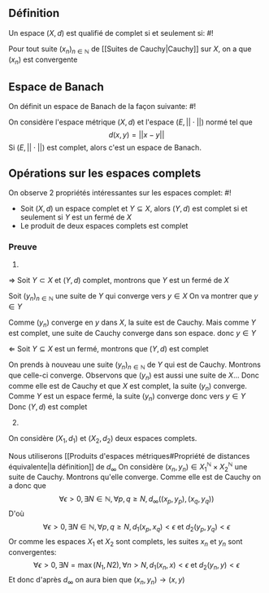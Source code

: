 ## Définition
Un espace $(X,d)$ est qualifié de complet si et seulement si: #!

Pour tout suite $(x_n)_{n \in \mathbb N}$ de [[Suites de Cauchy|Cauchy]] sur $X$, on a que $(x_n)$ est convergente

## Espace de Banach
On définit un espace de Banach de la façon suivante: #!

On considère l'espace métrique $(X, d)$ et l'espace $(E, ||\cdot||)$ normé tel que
$$d(x,y) = ||x-y||$$
Si $(E, ||\cdot||)$ est complet, alors c'est un espace de Banach.


## Opérations sur les espaces complets
On observe 2 propriétés intéressantes sur les espaces complet: #!

- Soit $(X,d)$ un espace complet et $Y \subseteq X$, alors $(Y, d)$ est complet si et seulement si $Y$ est un fermé de $X$
- Le produit de deux espaces complets est complet

### Preuve
1)
$\Rightarrow$ Soit $Y \subset X$ et $(Y,d)$ complet, montrons que $Y$ est un fermé de $X$

Soit $(y_n)_{n \in \mathbb N}$ une suite de $Y$ qui converge vers $y \in X$
On va montrer que $y \in Y$

Comme $(y_n)$ converge en $y$ dans $X$, la suite est de Cauchy. Mais comme $Y$ est complet, une suite de Cauchy converge dans son espace. donc $y \in Y$

$\Leftarrow$ Soit $Y \subseteq X$ est un fermé, montrons que $(Y, d)$ est complet

On prends à nouveau une suite $(y_n)_{n \in \mathbb N}$ de $Y$ qui est de Cauchy. Montrons que celle-ci converge.
Observons que $(y_n)$ est aussi une suite de $X$... Donc comme elle est de Cauchy et que $X$ est complet, la suite $(y_n)$ converge. Comme $Y$ est un espace fermé, la suite $(y_n)$ converge donc vers $y \in Y$
Donc $(Y, d)$ est complet

2)
On considère $(X_1, d_1)$ et $(X_2, d_2)$ deux espaces complets.

Nous utiliserons [[Produits d'espaces métriques#Propriété de distances équivalente|la définition]] de $d_\infty$
On considère $(x_n, y_n) \in X_1^\mathbb N \times X_2^\mathbb N$ une suite de Cauchy. Montrons qu'elle converge.
Comme elle est de Cauchy on a donc que
$$\forall \epsilon > 0, \exists N \in \mathbb N, \forall p, q \geq N, d_\infty((x_p, y_p), (x_q, y_q))$$
D'où
$$\forall \epsilon > 0, \exists N \in \mathbb N, \forall p, q \geq N, d_1(x_p, x_q) < \epsilon \text{ et } d_2(y_p,y_q) < \epsilon$$Or comme les espaces $X_1$ et $X_2$ sont complets, les suites $x_n$ et $y_n$ sont convergentes:
$$\forall \epsilon > 0, \exists N = \max(N_1, N2), \forall n > N, d_1(x_n, x) < \epsilon \text{ et } d_2(y_n, y) < \epsilon$$
Et donc d'après $d_\infty$ on aura bien que $(x_n, y_n) \to (x,y)$

